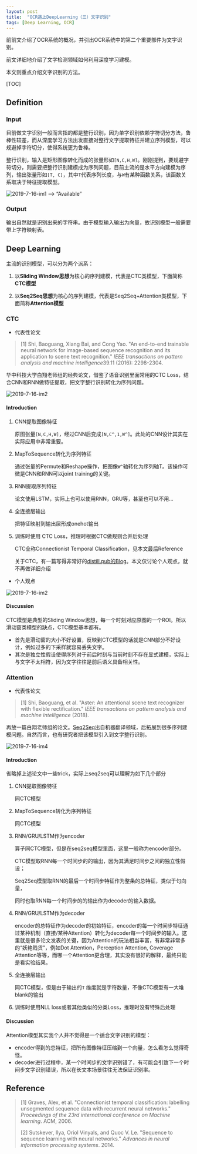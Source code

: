 ```yaml
---
layout: post
title:  "OCR遇上DeepLearning（三）文字识别"
tags: [Deep Learning, OCR]
---
```




前前文介绍了OCR系统的概况，并引出OCR系统中的第二个重要部件为文字识别。

前文详细地介绍了文字检测领域如何利用深度学习建模。

本文则重点介绍文字识别的方法。

[TOC]

## Definition

### Input

目前做文字识别一般而言指的都是整行识别，因为单字识别依赖字符切分方法，鲁棒性较差，而从深度学习方法出发直接对整行文字提取特征并建立序列模型，可以规避掉字符切分，使得系统更为鲁棒。 

整行识别，输入是矩形图像转化而成的张量形如`[N,C,H,W]`。刚刚提到，要规避字符切分，则需要把整行识别建模成为序列问题，目前主流的是水平方向建模为序列，输出张量形如`[T, C]`，其中`T`代表序列长度，与`W`有某种函数关系，该函数关系取决于特征提取模型。

![2019-7-16-im1](/downloads/2019-7-16-im1.png) ——> “Available”

### Output

输出自然就是识别出来的字符串。由于模型输入输出为向量，故识别模型一般需要带上字符映射表。



## Deep Learning

主流的识别模型，可以分为两个派系：

1. 以**Sliding Window思想**为核心的序列建模，代表是CTC类模型，下面简称**CTC模型**

2. 以**Seq2Seq思想**为核心的序列建模，代表是Seq2Seq+Attention类模型，下面简称**Attention模型**

### CTC

*  代表性论文

> [1] Shi, Baoguang, Xiang Bai, and Cong Yao. "An end-to-end trainable neural network for image-based sequence recognition and its application to scene text recognition." *IEEE transactions on pattern analysis and machine intelligence*39.11 (2016): 2298-2304.

华中科技大学白翔老师组的经典论文，借鉴了语音识别里面常用的CTC Loss，结合CNN和RNN做特征提取，把文字整行识别转化为序列问题。

![2019-7-16-im2](/downloads/2019-7-16-im2.png)

#### Introduction

1. CNN提取图像特征

   原图张量`[N,C,H,W]`，经过CNN后变成`[N,C^,1,W^]`。此处的CNN设计其实在实际应用中非常重要。

2. MapToSequence转化为序列特征

   通过张量的Permute和Reshape操作，把图像`W^`轴转化为序列轴T。该操作可微是CNN和RNN可以joint training的关键。

3. RNN提取序列特征

   论文使用LSTM，实际上也可以使用RNN，GRU等，甚至也可以不用...

4. 全连接层输出

   把特征映射到输出层形成onehot输出

5. 训练时使用 CTC Loss，推理时根据CTC做规则合并后处理

   CTC全称Connectionist Temporal Classification，见本文最后Reference

   关于CTC，有一篇写得非常好的[distill.pub的Blog](https://distill.pub/2017/ctc/)。本文仅讨论个人观点，就不再做详细介绍



* 个人观点

![2019-7-16-im2](/downloads/2019-7-16-im3.png)

#### Discussion

CTC模型是典型的Sliding Window思想，每一个时刻对应原图的一个ROI。所以滑动窗类模型的缺点，CTC模型基本都有。

* 首先是滑动窗的大小不好设置，反映到CTC模型的话就是CNN部分不好设计，例如过多的下采样就容易丢失文字。
* 其次是独立性假设使得序列对于前后时刻与当前时刻不存在显式建模，实际上与文字不太相符，因为文字往往是前后语义具备相关性。



### Attention

* 代表性论文

> [1] Shi, Baoguang, et al. "Aster: An attentional scene text recognizer with flexible rectification." *IEEE transactions on pattern analysis and machine intelligence* (2018).

再放一篇白翔老师组的论文。[Seq2Seq](https://google.github.io/seq2seq/)出自机器翻译领域，后拓展到很多序列建模问题。自然而言，也有研究者把该模型引入到文字整行识别。

![2019-7-16-im4](/Users/charlie_huang/Blog/hyichao.github.io/_posts/images/2019-7-16-im4.gif)



#### Introduction

省略掉上述论文中一些trick，实际上seq2seq可以理解为如下几个部分

1. CNN提取图像特征

   同CTC模型

2. MapToSequence转化为序列特征

   同CTC模型

3. RNN/GRU/LSTM作为encoder

   算子同CTC模型，但是在seq2seq模型里面，这里一般称为encoder部分。

   CTC模型取RNN每一个时间步的的输出，因为其满足时间步之间的独立性假设；

   Seq2Seq模型取RNN的最后一个时间步特征作为整条的总特征，类似于句向量，

   同时也取RNN每一个时间步的的输出作为decoder的输入数据。

4. RNN/GRU/LSTM作为decoder

   encoder的总特征作为decoder的初始特征，encoder的每一个时间步特征通过某种机制（直接/某种Attention）转化为decoder每一个时间步的输入。这里就是很多论文发表的关键，因为Attention的玩法相当丰富，有非常非常多的“妖艳贱货”，例如Dot Attention，Perception Attention, Coverage Attention等等，而哪一个Attention更合理，其实没有很好的解释，最终只能是看实验结果。

5. 全连接层输出

   同CTC模型，但是由于输出的`T` 维度就是字符数量，不像CTC模型有一大堆blank的输出

6. 训练时使用NLL loss或者其他类似的分类Loss，推理时没有特殊后处理

#### Discussion

Attention模型其实我个人并不觉得是一个适合文字识别的模型：

* encoder得到的总特征，把所有图像特征压缩到一个向量，怎么看怎么觉得奇怪。
* decoder进行过程中，某一个时间步的文字识别错了，有可能会引致下一个时间步文字识别错误，所以在长文本场景往往无法保证识别率。



## Reference

> [1] Graves, Alex, et al. "Connectionist temporal classification: labelling unsegmented sequence data with recurrent neural networks." *Proceedings of the 23rd international conference on Machine learning*. ACM, 2006.
>
> [2] Sutskever, Ilya, Oriol Vinyals, and Quoc V. Le. "Sequence to sequence learning with neural networks." *Advances in neural information processing systems*. 2014.